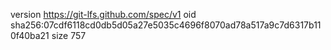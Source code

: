 version https://git-lfs.github.com/spec/v1
oid sha256:07cdf6118cd0db5d05a27e5035c4696f8070ad78a517a9c7d6317b110f40ba21
size 757
